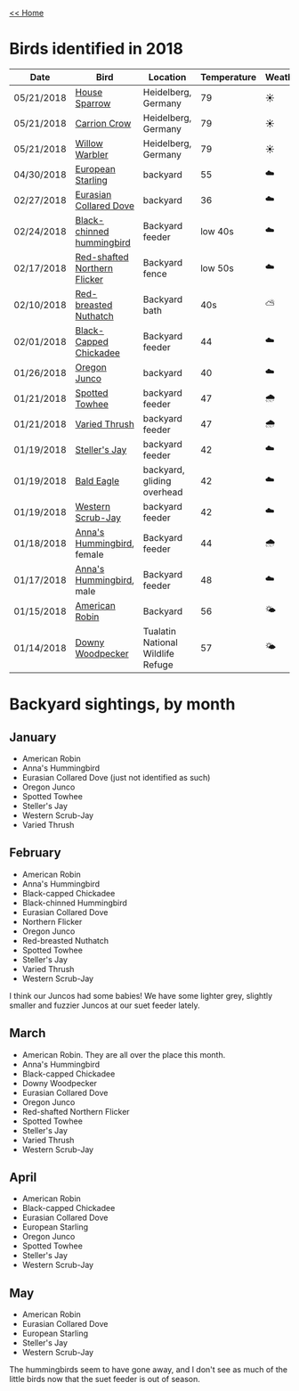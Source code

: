 [<< Home](../README.md)

# Birds identified in 2018 

| Date  | Bird | Location | Temperature | Weather |
| ------------- | ------------- | ------------- | ------------- | ------------- |
| 05/21/2018 | [House Sparrow](https://en.wikipedia.org/wiki/House_sparrow) | Heidelberg, Germany | 79 | ☀️ |
| 05/21/2018 | [Carrion Crow](https://en.wikipedia.org/wiki/Carrion_crow) | Heidelberg, Germany | 79 | ☀️ |
| 05/21/2018 | [Willow Warbler](https://en.wikipedia.org/wiki/Willow_warbler) | Heidelberg, Germany | 79 | ☀️ |
| 04/30/2018 | [European Starling](https://www.allaboutbirds.org/guide/European_Starling/id) | backyard | 55 | ☁️ |
| 02/27/2018 | [Eurasian Collared Dove](https://www.allaboutbirds.org/guide/Eurasian_Collared-Dove/id) | backyard | 36 | ☁️ |
| 02/24/2018| [Black-chinned hummingbird](https://www.allaboutbirds.org/guide/Black-chinned_Hummingbird/id) | Backyard feeder | low 40s | ☁️ |
| 02/17/2018 | [Red-shafted Northern Flicker](https://www.allaboutbirds.org/guide/Northern_Flicker/overview) | Backyard fence | low 50s | ☁️ | 
| 02/10/2018 | [Red-breasted Nuthatch](https://www.allaboutbirds.org/guide/Red-breasted_Nuthatch/id) | Backyard bath | 40s | ⛅️ |
| 02/01/2018 | [Black-Capped Chickadee](https://www.allaboutbirds.org/guide/Black-capped_Chickadee/id) | Backyard feeder | 44 | ☁️ |
| 01/26/2018 | [Oregon Junco](https://oregonencyclopedia.org/articles/oregon_junco/) | backyard | 40 | ☁️ |
| 01/21/2018 | [Spotted Towhee](https://www.allaboutbirds.org/guide/Spotted_Towhee/id) | backyard feeder | 47 | 🌧 |
| 01/21/2018 | [Varied Thrush](https://www.allaboutbirds.org/guide/Varied_Thrush/id) | backyard feeder | 47 | 🌧 |
| 01/19/2018 | [Steller's Jay](https://www.allaboutbirds.org/guide/Stellers_Jay/id) | backyard feeder | 42 | ☁️ |
| 01/19/2018 | [Bald Eagle](https://www.allaboutbirds.org/guide/Bald_Eagle/id) | backyard, gliding overhead | 42 | ☁️ |
| 01/19/2018 | [Western Scrub-Jay](http://audubonportland.org/local-birding/kids-guide/backyard-birds/scrub-jay) | backyard feeder | 42 | ☁️ |
| 01/18/2018 | [Anna's Hummingbird](https://www.allaboutbirds.org/guide/Annas_Hummingbird/id), female | Backyard feeder | 44 | 🌧 |
| 01/17/2018 | [Anna's Hummingbird](https://www.allaboutbirds.org/guide/Annas_Hummingbird/id), male | Backyard feeder | 48 | ☁️ |
| 01/15/2018  | [American Robin](https://www.allaboutbirds.org/guide/American_Robin/id)  | Backyard | 56 | 🌤 |
| 01/14/2018 | [Downy Woodpecker](https://www.allaboutbirds.org/guide/Downy_Woodpecker/id) | Tualatin National Wildlife Refuge | 57 | 🌤 |


# Backyard sightings, by month 

## January 

- American Robin
- Anna's Hummingbird
- Eurasian Collared Dove (just not identified as such) 
- Oregon Junco 
- Spotted Towhee 
- Steller's Jay 
- Western Scrub-Jay 
- Varied Thrush

## February 

- American Robin 
- Anna's Hummingbird 
- Black-capped Chickadee
- Black-chinned Hummingbird
- Eurasian Collared Dove 
- Northern Flicker 
- Oregon Junco
- Red-breasted Nuthatch 
- Spotted Towhee
- Steller's Jay
- Varied Thrush 
- Western Scrub-Jay 

I think our Juncos had some babies! We have some lighter grey, slightly smaller and fuzzier Juncos at our suet feeder lately. 

## March 

- American Robin. They are all over the place this month. 
- Anna's Hummingbird
- Black-capped Chickadee
- Downy Woodpecker 
- Eurasian Collared Dove 
- Oregon Junco 
- Red-shafted Northern Flicker
- Spotted Towhee 
- Steller's Jay
- Varied Thrush
- Western Scrub-Jay

## April 

- American Robin
- Black-capped Chickadee 
- Eurasian Collared Dove 
- European Starling 
- Oregon Junco
- Spotted Towhee 
- Steller's Jay
- Western Scrub-Jay

## May 

- American Robin
- Eurasian Collared Dove 
- European Starling 
- Steller's Jay
- Western Scrub-Jay

The hummingbirds seem to have gone away, and I don't see as much of the little birds now that the suet feeder is out of season. 


